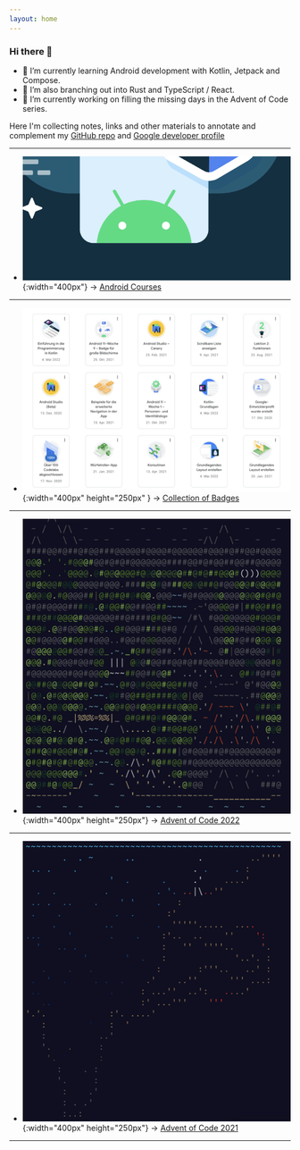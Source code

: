 ```yaml
---
layout: home
---
```


### Hi there 👋

- 🌱 I’m currently learning Android development with Kotlin, Jetpack and Compose.
- 👯 I’m also branching out into Rust and TypeScript / React.
- 🔭 I’m currently working on filling the missing days in the Advent of Code series.


Here I'm collecting notes, links and other materials to annotate and complement my [GitHub repo](https://github.com/mspath) and [Google developer profile](https://g.dev/hackr)


---

- ![Android Bot](/assets/img/courses/android-bot.png){:width="400px"}
→  [Android Courses](/courses/android.html)

---

- ![Badges](/assets/img/badges/badges-1.png){:width="400px" height="250px" }
→ [Collection of Badges](/courses/badges.html)

---

- ![Screenshot AOC 2022](/assets/img/aoc/aoc-2022.png){:width="400px" height="250px"}
→ [Advent of Code 2022](/aoc/aoc22.html)

---

- ![Screenshot AOC 2021](/assets/img/aoc/aoc-2021.png){:width="400px" height="250px"}
→ [Advent of Code 2021](/aoc/aoc21.html)

---
